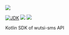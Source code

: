[![](https://github.com/wutsi/wutsi-sms-sdk-kotlin/actions/workflows/master.yml/badge.svg)](https://github.com/wutsi/wutsi-sms-sdk-kotlin/actions/workflows/master.yml)

[![JDK](https://img.shields.io/badge/jdk-11-brightgreen.svg)](https://jdk.java.net/11/)
[![](https://img.shields.io/badge/maven-3.6-brightgreen.svg)](https://maven.apache.org/download.cgi)
![](https://img.shields.io/badge/language-kotlin-blue.svg)

Kotlin SDK of wutsi-sms API

